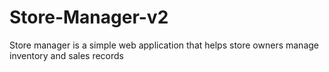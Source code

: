 # Store-Manager-v2
Store manager is  a simple web application that helps store owners manage inventory and sales records
